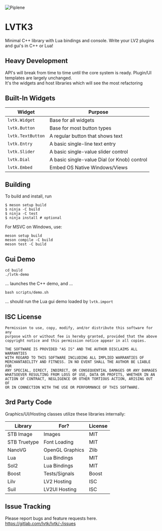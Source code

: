 ![Piplene](https://gitlab.com/lvtk/lvtk/badges/main/pipeline.svg)

LVTK3
=====

Minimal C++ library with Lua bindings and console. Write your LV2 plugins and gui's in C++ or Lua!

Heavy Development
-----------------
API's will break from time to time until the core system is ready.  Plugin/UI templates are largely unchanged.  
It's the widgets and host libraries which will see the most refactoring

Built-In Widgets
----------------
| Widget            | Purpose              |
|-------------------|----------------------|
| `lvtk.Widget`     | Base for all widgets |
| `lvtk.Button`     | Base for most button types |
| `lvtk.TextButton` | A regular button that shows text |
| `lvtk.Entry`      | A basic single-line text entry |
| `lvtk.Slider`     | A basic single-value slider control |
| `lvtk.Dial`       | A basic single-value Dial (or Knob) control |
| `lvtk.Embed`      | Embed OS Native Windows/Views |

Building
--------
To build and install, run
```
$ meson setup build
$ ninja -C build
$ ninja -C test
$ ninja install # optional
```

For MSVC on Windows, use:
```
meson setup build
meson compile -C build
meson test -C build
```

Gui Demo
--------
```
cd build
./lvtk-demo
```
... launches the C++ demo, and ...  
```
bash scripts/demo.sh
```
... should run the Lua gui demo loaded by `lvtk.import`

ISC License
-----------
```
Permission to use, copy, modify, and/or distribute this software for any
purpose with or without fee is hereby granted, provided that the above
copyright notice and this permission notice appear in all copies.

THE SOFTWARE IS PROVIDED "AS IS" AND THE AUTHOR DISCLAIMS ALL WARRANTIES
WITH REGARD TO THIS SOFTWARE INCLUDING ALL IMPLIED WARRANTIES OF
MERCHANTABILITY AND FITNESS. IN NO EVENT SHALL THE AUTHOR BE LIABLE FOR
ANY SPECIAL, DIRECT, INDIRECT, OR CONSEQUENTIAL DAMAGES OR ANY DAMAGES
WHATSOEVER RESULTING FROM LOSS OF USE, DATA OR PROFITS, WHETHER IN AN
ACTION OF CONTRACT, NEGLIGENCE OR OTHER TORTIOUS ACTION, ARISING OUT OF
OR IN CONNECTION WITH THE USE OR PERFORMANCE OF THIS SOFTWARE.
```

3rd Party Code
--------------
Graphics/UI/Hosting classes utilize these libraries internally:

| Library      | For?            | License |
|--------------|-----------------|---------|
| STB Image    | Images          | MIT     |
| STB Truetype | Font Loading    | MIT     |
| NanoVG       | OpenGL Graphics | Zlib    |
| Lua          | Lua Bindings    | MIT     |
| Sol2         | Lua Bindings    | MIT     |
| Boost        | Tests/Signals   | Boost   |
| Lilv         | LV2 Hosting     | ISC     |
| Suil         | LV2UI Hosting   | ISC     |

Issue Tracking
--------------
Please report bugs and feature requests here. 
https://gitlab.com/lvtk/lvtk/-/issues

